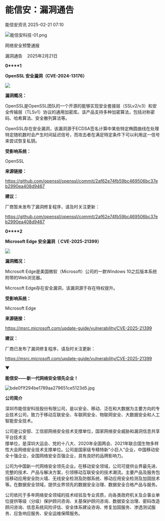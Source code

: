 #  能信安：漏洞通告   
 能信安资讯   2025-02-21 07:10  
  
![能信安科技-01.png](https://mmbiz.qpic.cn/sz_mmbiz_png/f7EgONBwTicy1veOercVmLMFEKbnes1VibRsnq8G2HPOH7CRkFHwNseK007y5b5CmDN3BvLsIUNuibQG7vkX8gSFA/640?wx_fmt=png&from=appmsg "")  
  
网络安全预警通报  
  
漏洞通告    2025年2月21日  
  
  
  
**0****1**  
  
**OpenSSL 安全漏洞（CVE-2024-13176）**  
  
![](https://mmbiz.qpic.cn/sz_mmbiz_png/f7EgONBwTicy1veOercVmLMFEKbnes1VibuybGbh1a3u8N3GYbPS4JiabSEacyYzCeIO2XG6DGyZMSuATibKKIjA9Q/640?wx_fmt=png&from=appmsg "")  
  
  
  
**漏洞概况：**  
  
OpenSSL是OpenSSL团队的一个开源的能够实现安全套接层（SSLv2/v3）和安全传输层（TLSv1）协议的通用加密库。该产品支持多种加密算法，包括对称密码、哈希算法、安全散列算法等。  
  
OpenSSL存在安全漏洞，该漏洞源于ECDSA签名计算中某些特定椭圆曲线在处理特定随机数时会产生时间延迟信号，而攻击者在满足特定条件下可以利用这一信号来尝试恢复私钥。  
  
  
**受影响系统：**  
  
OpenSSL  
  
  
**来源链接：**  
  
https://github.com/openssl/openssl/commit/2af62e74fb59bc469506bc37eb2990ea408d9467  
  
  
**建议：**  
  
厂商暂未发布了漏洞修复程序，请及时关注更新：  
  
https://github.com/openssl/openssl/commit/2af62e74fb59bc469506bc37eb2990ea408d9467  
  
  
**0****2**  
  
**Microsoft Edge 安全漏洞（ CVE-2025-21399）**  
  
![](https://mmbiz.qpic.cn/sz_mmbiz_png/f7EgONBwTicy1veOercVmLMFEKbnes1VibuybGbh1a3u8N3GYbPS4JiabSEacyYzCeIO2XG6DGyZMSuATibKKIjA9Q/640?wx_fmt=png&from=appmsg "")  
  
  
  
**漏洞概况：**  
  
Microsoft Edge是美国微软（Microsoft）公司的一款Windows 10之后版本系统附带的Web浏览器。  
  
Microsoft Edge存在安全漏洞，该漏洞源于存在特权提升。  
  
  
**受影响系统：**  
  
Microsoft Edge  
  
  
**来源链接：**  
  
https://msrc.microsoft.com/update-guide/vulnerability/CVE-2025-21399  
  
  
**建议：**  
  
厂商已发布了漏洞修复程序，请及时关注更新：  
  
https://msrc.microsoft.com/update-guide/vulnerability/CVE-2025-21399  
  
  
  
  
  
  
  
  
  
  
▼  
  
**能信安——新一代网络安全领先企业！**  
  
  
  
![](https://mmbiz.qpic.cn/mmbiz_jpg/f7EgONBwTicyukySMu6FXUXWDAkWwribspgqezQeNT68WySw9CozfOicqxGnISiaB0GFYXp3qXHmpmHzays0SBTSibQ/640?wx_fmt=jpeg "bde0f1f294be1789aa279651ce5123d5.jpg")  
  
**公司简介**  
  
  
  
深圳市能信安科技股份有限公司，是以安全、移动、泛在和大数据为主要方向的专业技术公司，致力于移动互联安全、车联网安全、物联网安全、大数据安全和人工智能安全技术。  
  
公司是公安部、工信部网络安全技术支撑单位，国家网络安全威胁和漏洞信息共享平台技术支  
撑单位，是深圳大运会、党的十八大、2020年全国两会、2021年联合国生物多样性大会网络安全技术支撑单位。公司是国家级专精特新“小巨人”企业，中国移动安全十强企业，全国网络安全百强企业，具有良好的品牌影响力。  
  
公司为中国新一代网络安全领先企业。在移动安全领域，公司可提供业界最先进、完整的技术、产品与解决方案，引领移动互联安全的技术潮流。主要产品及服务包括移动应用安全防火墙、无线安全检测及防御系统、移动应用安全检测及加固技术等。在数据安全领域，提供业界领先的数据安全治理、数据安全合格产品与服务。  
  
公司依托于多年网络安全领域的技术经验及专业资质，向各类政府机关及企事业单位提供等级（分级）保护顾问咨询、关基保护顾问咨询、数据安全治理、密码改造顾问咨询、信息系统风险评估、安全体系建设咨询、修复加固服务、渗透测试服务、应急响应服务、安全运维保障服务。  
  
  
  
  
  
  
  
  
